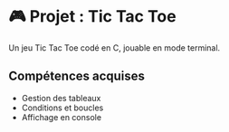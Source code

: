 # 🎮 Projet : Tic Tac Toe
Un jeu Tic Tac Toe codé en C, jouable en mode terminal.

## Compétences acquises
- Gestion des tableaux
- Conditions et boucles
- Affichage en console
